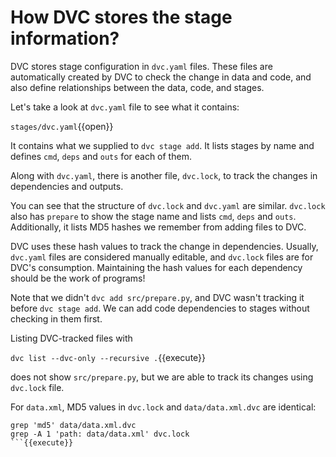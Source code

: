 # How DVC stores the stage information?

DVC stores stage configuration in `dvc.yaml` files. These files are
automatically created by DVC to check the change in data and code, and also
define relationships between the data, code, and stages.

Let's take a look at `dvc.yaml` file to see what it contains:

`stages/dvc.yaml`{{open}}

It contains what we supplied to `dvc stage add`. It lists stages by name and defines
`cmd`, `deps` and `outs` for each of them.

Along with `dvc.yaml`, there is another file, `dvc.lock`, to track
the changes in dependencies and outputs.

You can see that the structure of `dvc.lock` and `dvc.yaml` are similar.
`dvc.lock` also has `prepare` to show the stage name and lists `cmd`, `deps` and
`outs`. Additionally, it lists MD5 hashes we remember from adding files to DVC.

DVC uses these hash values to track the change in dependencies.
Usually, `dvc.yaml` files are considered manually editable, and
`dvc.lock` files are for DVC's consumption. Maintaining the hash
values for each dependency should be the work of programs!

Note that we didn't `dvc add src/prepare.py`, and DVC wasn't tracking it before
`dvc stage add`. We can add code dependencies to stages without checking in them
first. 

Listing DVC-tracked files with

`dvc list --dvc-only --recursive .`{{execute}}

does not show `src/prepare.py`, but we are able to track its changes using
`dvc.lock` file.

For `data.xml`, MD5 values in `dvc.lock` and `data/data.xml.dvc` are
identical:

````
grep 'md5' data/data.xml.dvc
grep -A 1 'path: data/data.xml' dvc.lock
```{{execute}}

